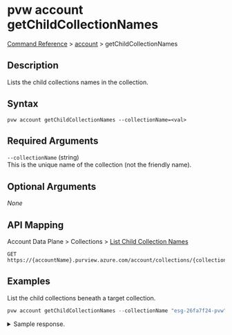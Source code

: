 # pvw account getChildCollectionNames
[Command Reference](../../../README.md#command-reference) > [account](./main.md) > getChildCollectionNames

## Description
Lists the child collections names in the collection.

## Syntax
```
pvw account getChildCollectionNames --collectionName=<val>
```

## Required Arguments
`--collectionName` (string)  
This is the unique name of the collection (not the friendly name).

## Optional Arguments
*None*

## API Mapping
Account Data Plane > Collections > [List Child Collection Names](https://docs.microsoft.com/en-us/rest/api/purview/accountdataplane/collections/list-child-collection-names)
```
GET https://{accountName}.purview.azure.com/account/collections/{collectionName}/getChildCollectionNames
```

## Examples
List the child collections beneath a target collection.
```powershell
pvw account getChildCollectionNames --collectionName "esg-26fa7f24-pvw"
```

<details><summary>Sample response.</summary>
<p>

```json
{
    "count": 3,
    "value": [
        {
            "friendlyName": "Environment",
            "name": "g7qe97"
        },
        {
            "friendlyName": "Social",
            "name": "6b93rz"
        },
        {
            "friendlyName": "Governance",
            "name": "bfgnyg"
        }
    ]
}
```
</p>
</details>
